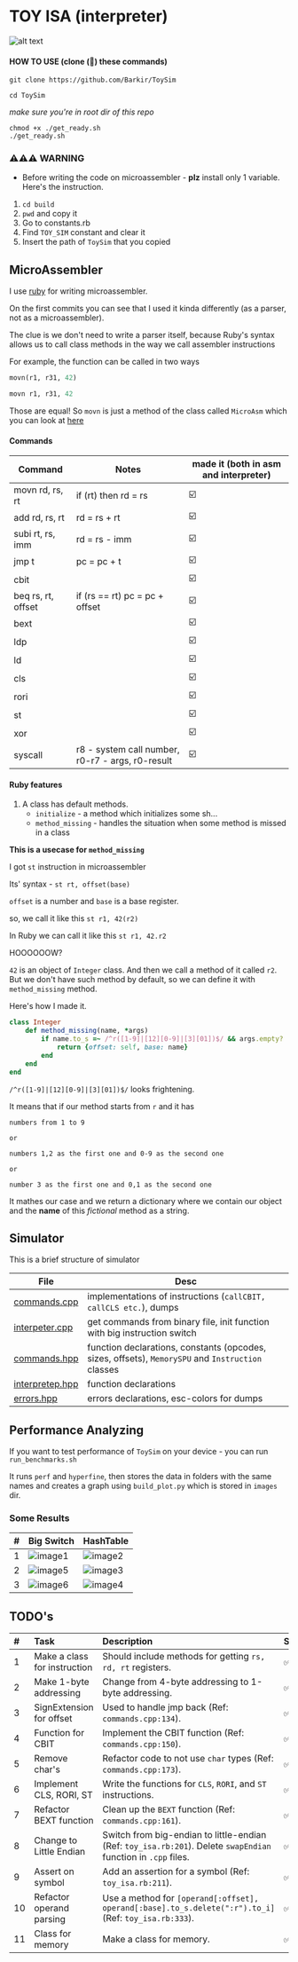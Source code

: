 # TOY ISA (interpreter)
![alt text](readme/image.png)

#### HOW TO USE (clone (🤡) these commands)

```
git clone https://github.com/Barkir/ToySim
```
```
cd ToySim
```

_make sure you're in root dir of this repo_

```
chmod +x ./get_ready.sh
./get_ready.sh
```

### ⚠️⚠️⚠️ WARNING
- Before writing the code on microassembler - **plz** install only 1 variable. Here's the instruction.
1. `cd build`
2. `pwd` and copy it
3. Go to constants.rb
4. Find `TOY_SIM` constant and clear it
5. Insert the path of `ToySim` that you copied



## MicroAssembler
I use [ruby](https://www.ruby-lang.org/en/) for writing microassembler.

On the first commits you can see that I used it kinda differently (as a parser, not as a microassembler).

The clue is we don't need to write a parser itself, because Ruby's syntax allows us to call class methods in the way we call assembler instructions

For example, the function can be called in two ways

```ruby
movn(r1, r31, 42)
```

```ruby
movn r1, r31, 42
```

Those are equal! So `movn` is just a method of the class called `MicroAsm` which you can look at [here](./toy_isa.rb)

#### Commands

| Command | Notes     | made it (both in asm and interpreter) |
|---------|-----------|---------|
| movn rd, rs, rt    | if (rt) then rd = rs                 | ☑️        |
| add rd, rs, rt     | rd = rs + rt                         | ☑️        |
| subi rt, rs, imm   | rd = rs - imm                        | ☑️        |
| jmp t    | pc = pc + t                                    | ☑️        |
| cbit    |                                                 | ☑️        |
| beq rs, rt, offset     | if (rs == rt) pc = pc + offset   | ☑️        |
| bext    |                                                 | ☑️        |
| ldp     |                                                 | ☑️        |
| ld      |                                                 | ☑️        |
| cls     |                                                 | ☑️        |
| rori    |                                                 | ☑️        |
| st      |                                                 | ☑️        |
| xor     |                                                 | ☑️        |
| syscall | r8 - system call number, r0-r7 - args, r0-result| ☑️        |

#### Ruby features
1. A class has default methods.
    - `initialize` - a method which initializes some sh...
    - `method_missing` - handles the situation when some method is missed in a class


**This is a usecase for `method_missing`**

I got `st` instruction in microassembler

Its' syntax - `st rt, offset(base)`

`offset` is a number and `base` is a base register.

so, we call it like this `st r1, 42(r2)`

In Ruby we can call it like this `st r1, 42.r2`

HOOOOOOW?

`42` is an object of `Integer` class. And then we call a method of it called `r2`. But we don't have such method by default, so we can define it with `method_missing` method.

Here's how I made it.

```ruby
class Integer
    def method_missing(name, *args)
        if name.to_s =~ /^r([1-9]|[12][0-9]|[3][01])$/ && args.empty?
            return {offset: self, base: name}
        end
    end
end
```

`/^r([1-9]|[12][0-9]|[3][01])$/` looks frightening.

It means that if our method starts from `r` and it has

```
numbers from 1 to 9

or

numbers 1,2 as the first one and 0-9 as the second one

or

number 3 as the first one and 0,1 as the second one
```


It mathes our case and we return a dictionary where we contain our object and the **name** of this _fictional_ method as a string.

## Simulator

This is a brief structure of simulator

| File | Desc |
|------|------|
| [commands.cpp](src/commands.cpp) | implementations of instructions (`callCBIT, callCLS etc.`), dumps|
| [interpeter.cpp](src/interpreter.cpp) | get commands from binary file, init function with big instruction switch |
| [commands.hpp](include/commands.hpp) | function declarations, constants (opcodes, sizes, offsets), `MemorySPU` and `Instruction` classes |
| [interpretep.hpp](include/interpreter.hpp) | function declarations |
| [errors.hpp](include/errors.hpp) | errors declarations, esc-colors for dumps|

## Performance Analyzing
If you want to test performance of `ToySim` on your device - you can run `run_benchmarks.sh`

It runs `perf` and `hyperfine`, then stores the data in folders with the same names and creates a graph using `build_plot.py` which is stored in `images` dir.

### Some Results

|#| Big Switch | HashTable |
|-|--------|-----|
| 1|![image1](./benchmarks/images/chart_20251024_190354_622493.png)| ![image2](./benchmarks/images/chart_20251024_200231_921141.png)|
| 2 | ![image5](./benchmarks/images/chart_20251024_200847_400550.png)| ![image3](./benchmarks/images/chart_20251024_200523_629138.png)|
| 3 | ![image6](./benchmarks/images/chart_20251024_201022_915048.png)| ![image4](./benchmarks/images/chart_20251024_200648_848931.png)|

## TODO's

| #   | Task                         | Description                                                                                                    | Status |
| :-- | :--------------------------- | :------------------------------------------------------------------------------------------------------------- | :----- |
| 1   | Make a class for instruction | Should include methods for getting `rs, rd, rt` registers.                                                     | ✅      |
| 2   | Make 1-byte addressing       | Change from 4-byte addressing to 1-byte addressing.                                                            | ✅      |
| 3   | SignExtension for offset     | Used to handle jmp back (Ref: `commands.cpp:134`).                                                             | ✅      |
| 4   | Function for CBIT            | Implement the CBIT function (Ref: `commands.cpp:150`).                                                         | ✅      |
| 5   | Remove char's                | Refactor code to not use `char` types (Ref: `commands.cpp:173`).                                               | ✅      |
| 6   | Implement CLS, RORI, ST      | Write the functions for `CLS`, `RORI`, and `ST` instructions.                                                  | ✅      |
| 7   | Refactor BEXT function       | Clean up the `BEXT` function (Ref: `commands.cpp:161`).                                                        | ✅      |
| 8   | Change to Little Endian      | Switch from big-endian to little-endian (Ref: `toy_isa.rb:201`). Delete `swapEndian` function in `.cpp` files. | ✅      |
| 9   | Assert on symbol             | Add an assertion for a symbol (Ref: `toy_isa.rb:211`).                                                         | ✅      |
| 10  | Refactor operand parsing     | Use a method for `[operand[:offset], operand[:base].to_s.delete(":r").to_i]` (Ref: `toy_isa.rb:333`).          | ✅      |
| 11  | Class for memory             | Make a class for memory.                                                                                       | ✅      |
